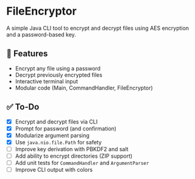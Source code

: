 # FileEncryptor

A simple Java CLI tool to encrypt and decrypt files using AES encryption and a password-based key.

## 🔐 Features

- Encrypt any file using a password
- Decrypt previously encrypted files
- Interactive terminal input
- Modular code (Main, CommandHandler, FileEncryptor)


## ✅ To-Do

- [x] Encrypt and decrypt files via CLI
- [x] Prompt for password (and confirmation)
- [x] Modularize argument parsing
- [x] Use `java.nio.file.Path` for safety
- [ ] Improve key derivation with PBKDF2 and salt
- [ ] Add ability to encrypt directories (ZIP support)
- [ ] Add unit tests for `CommandHandler` and `ArgumentParser`
- [ ] Improve CLI output with colors
